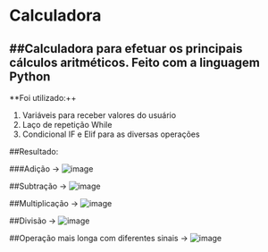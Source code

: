 # Calculadora

##Calculadora para efetuar os principais cálculos aritméticos. Feito com a linguagem Python
-------------------
**Foi utilizado:++
1. Variáveis para receber valores do usuário
2. Laço de repetição While
3. Condicional IF e Elif para as diversas operações

##Resultado:

###Adição ->
![image](https://user-images.githubusercontent.com/76505066/167922554-611a1b56-cc70-456a-8982-d638a4e9e9f7.png)

##Subtração ->
![image](https://user-images.githubusercontent.com/76505066/167922690-784e6bfa-0b0e-4743-be83-d3e97b38aced.png)

##Multiplicação ->
![image](https://user-images.githubusercontent.com/76505066/167922830-9537e6e2-3ffc-4794-99e9-4ca3d816f547.png)

##Divisão ->
![image](https://user-images.githubusercontent.com/76505066/167922921-1fcac112-8b3f-4f9e-ab72-dea0dbf028fd.png)

##Operação mais longa com diferentes sinais ->
![image](https://user-images.githubusercontent.com/76505066/167923215-20d1303a-1059-4433-84bf-5432b9d74c68.png)



